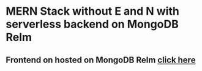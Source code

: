 # MERN Stack without E and N with serverless backend on MongoDB Relm

## Frontend on hosted on MongoDB Relm [click here](restaurant-reviews-vfsqa.mongodbstitch.com/)